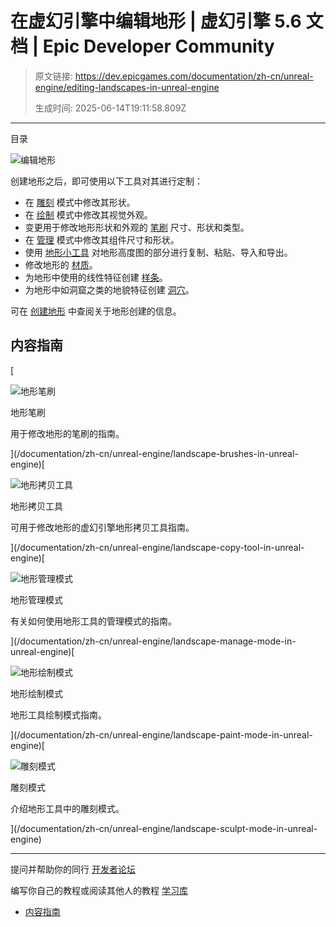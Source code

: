 # 在虚幻引擎中编辑地形 | 虚幻引擎 5.6 文档 | Epic Developer Community

> 原文链接: https://dev.epicgames.com/documentation/zh-cn/unreal-engine/editing-landscapes-in-unreal-engine
> 
> 生成时间: 2025-06-14T19:11:58.809Z

---

目录

![编辑地形](https://dev.epicgames.com/community/api/documentation/image/4b2b3b5c-5e56-497e-9a32-7b5f7f2139bc?resizing_type=fill&width=1920&height=335)

创建地形之后，即可使用以下工具对其进行定制：

-   在 [雕刻](/documentation/zh-cn/unreal-engine/landscape-sculpt-mode-in-unreal-engine) 模式中修改其形状。
-   在 [绘制](/documentation/zh-cn/unreal-engine/landscape-paint-mode-in-unreal-engine) 模式中修改其视觉外观。
-   变更用于修改地形形状和外观的 [笔刷](/documentation/zh-cn/unreal-engine/landscape-brushes-in-unreal-engine) 尺寸、形状和类型。
-   在 [管理](/documentation/zh-cn/unreal-engine/landscape-manage-mode-in-unreal-engine) 模式中修改其组件尺寸和形状。
-   使用 [地形小工具](/documentation/zh-cn/unreal-engine/landscape-copy-tool-in-unreal-engine) 对地形高度图的部分进行复制、粘贴、导入和导出。
-   修改地形的 [材质](/documentation/zh-cn/unreal-engine/landscape-materials-in-unreal-engine)。
-   为地形中使用的线性特征创建 [样条](/documentation/zh-cn/unreal-engine/landscape-splines-in-unreal-engine)。
-   为地形中如洞窟之类的地貌特征创建 [洞穴](/documentation/zh-cn/unreal-engine/landscape-materials-in-unreal-engine)。

可在 [创建地形](/documentation/zh-cn/unreal-engine/creating-landscapes-in-unreal-engine) 中查阅关于地形创建的信息。

## 内容指南

[

![地形笔刷](https://d1iv7db44yhgxn.cloudfront.net/documentation/images/f4a3a09c-410e-4b1a-ba4b-e7d427de16c7/topic-image.png)

地形笔刷

用于修改地形的笔刷的指南。





](/documentation/zh-cn/unreal-engine/landscape-brushes-in-unreal-engine)[

![地形拷贝工具](https://d1iv7db44yhgxn.cloudfront.net/documentation/images/a8b40b21-6dec-4b12-9481-e26dca9b02eb/placeholder_topic.png)

地形拷贝工具

可用于修改地形的虚幻引擎地形拷贝工具指南。





](/documentation/zh-cn/unreal-engine/landscape-copy-tool-in-unreal-engine)[

![地形管理模式](https://d1iv7db44yhgxn.cloudfront.net/documentation/images/e5e37a3e-72eb-42b9-86b2-aefda6bf72fa/topic-image.png)

地形管理模式

有关如何使用地形工具的管理模式的指南。





](/documentation/zh-cn/unreal-engine/landscape-manage-mode-in-unreal-engine)[

![地形绘制模式](https://d1iv7db44yhgxn.cloudfront.net/documentation/images/d9069e87-5daf-4bcf-a02e-71125be3b10f/topic-image.png)

地形绘制模式

地形工具绘制模式指南。





](/documentation/zh-cn/unreal-engine/landscape-paint-mode-in-unreal-engine)[

![雕刻模式](https://d1iv7db44yhgxn.cloudfront.net/documentation/images/86598f0d-50ee-4031-9589-78ef029227d9/topic-image.png)

雕刻模式

介绍地形工具中的雕刻模式。





](/documentation/zh-cn/unreal-engine/landscape-sculpt-mode-in-unreal-engine)

* * *

提问并帮助你的同行 [开发者论坛](https://forums.unrealengine.com/categories?tag=unreal-engine)

编写你自己的教程或阅读其他人的教程 [学习库](https://dev.epicgames.com/community/unreal-engine/learning)

-   [内容指南](/documentation/zh-cn/unreal-engine/editing-landscapes-in-unreal-engine#%E5%86%85%E5%AE%B9%E6%8C%87%E5%8D%97)